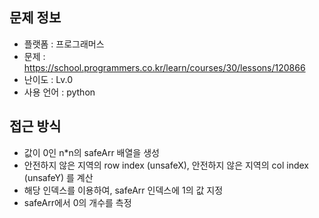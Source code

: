 ## 문제 정보

- 플랫폼 : 프로그래머스
- 문제 : https://school.programmers.co.kr/learn/courses/30/lessons/120866
- 난이도 : Lv.0
- 사용 언어 : python

## 접근 방식

- 값이 0인 n\*n의 safeArr 배열을 생성
- 안전하지 않은 지역의 row index (unsafeX), 안전하지 않은 지역의 col index (unsafeY) 를 계산
- 해당 인덱스를 이용하여, safeArr 인덱스에 1의 값 지정
- safeArr에서 0의 개수를 측정
